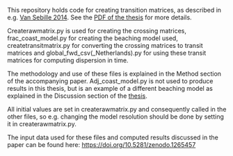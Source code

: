 This repository holds code for creating transition matrices, as described in e.g. [Van Sebille 2014](http://dx.doi.org/10.1016/j.jembe.2014.09.002). See the [PDF of the thesis](https://github.com/OceanParcels/transition_matrices_plasticadrift/blob/master/Simulating%20pathways%20and%20beaching%20effects%20of%20plastic%20originating%20from%20the%20Dutch%20coast.pdf) for more details. 

Createrawmatrix.py is used for creating the crossing matrices, frac_coast_model.py for creating the beaching model used, createtransitmatrix.py for converting the crossing matrices to transit matrices and global_fwd_csv(_Netherlands).py for using these transit matrices for computing dispersion in time.

The methodology and use of these files is explained in the Method section of the accompanying paper. 
Adj_coast_model.py is not used to produce results in this thesis, but is an example of a different beaching model as explained in the Discussion section of the [thesis](https://github.com/OceanParcels/transition_matrices_plasticadrift/blob/master/Simulating%20pathways%20and%20beaching%20effects%20of%20plastic%20originating%20from%20the%20Dutch%20coast.pdf).

All initial values are set in createrawmatrix.py and consequently called in the other files, so e.g. changing the model resolution should be done by setting it in createrawmatrix.py.

The input data used for these files and computed results discussed in the paper can be found here: https://doi.org/10.5281/zenodo.1265457
